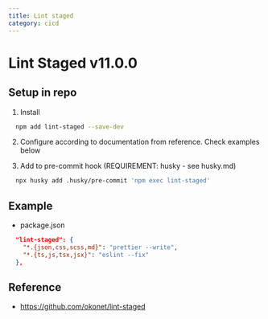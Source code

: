 ```yaml
---
title: Lint staged
category: cicd
---
```


# Lint Staged v11.0.0

## Setup in repo

1. Install

```bash
  npm add lint-staged --save-dev
```

2. Configure according to documentation from reference. Check examples below

3. Add to pre-commit hook (REQUIREMENT: husky - see husky.md)

```bash
  npx husky add .husky/pre-commit 'npm exec lint-staged'
```

## Example

- package.json

```json
  "lint-staged": {
    "*.{json,css,scss,md}": "prettier --write",
    "*.{ts,js,tsx,jsx}": "eslint --fix"
  },
```

## Reference

- https://github.com/okonet/lint-staged
